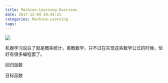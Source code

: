 ```yaml
---
title: Machine-Learning-Overview
date: 2017-12-04 19:44:21
categories: Machine-Learning
tags:
---
```


![](http://www.chinacloud.cn/upload/2017-04/170428143391171.jpg)


机器学习说白了就是概率统计，离散数学，只不过在实现这些数学公式的时候，恰好有很多编程罢了。

回归函数

目标函数




